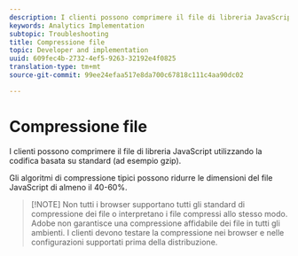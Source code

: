 ```yaml
---
description: I clienti possono comprimere il file di libreria JavaScript utilizzando la codifica basata su standard (ad esempio gzip).
keywords: Analytics Implementation
subtopic: Troubleshooting
title: Compressione file
topic: Developer and implementation
uuid: 609fec4b-2732-4ef5-9263-32192e4f0825
translation-type: tm+mt
source-git-commit: 99ee24efaa517e8da700c67818c111c4aa90dc02

---
```



# Compressione file

I clienti possono comprimere il file di libreria JavaScript utilizzando la codifica basata su standard (ad esempio gzip).

Gli algoritmi di compressione tipici possono ridurre le dimensioni del file JavaScript di almeno il 40-60%.

> [!NOTE] Non tutti i browser supportano tutti gli standard di compressione dei file o interpretano i file compressi allo stesso modo. Adobe non garantisce una compressione affidabile dei file in tutti gli ambienti. I clienti devono testare la compressione nei browser e nelle configurazioni supportati prima della distribuzione.

